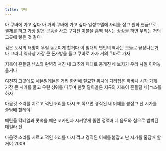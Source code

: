 ```yaml
---
title: 쿠바
---
```


아 쿠바에 가고 싶다
아 거의 쿠바에 가고 싶다
일성호텔에 자리를 잡고
원화 현금으로 결제를 하고
가장 얇은 콘돔을 사고
구겨진 이불을 흠뻑 적시는 상상을 하면
우리는 거의 그곳에 닿은 것 같다

검은 도시의 태양이 우릴 돋보이게 할거다
이 침대의 연인의 역사는 오늘로 끝장나는거다
그러니 역사상 가장 큰 돈가방을 들고
쿠바로 가자
거의 쿠바로 가자

지축이 흔들릴 섹스와
완벽히 쳐진 내 고추와
제대로 뭉게진 네 보지가
우리 사일 이어놓을거다

여전히 그곳에도 세븐일레븐은 거리 한켠에
절묘한 위치에 자리잡은 하바나 시가 가게
가장 큰 시가를 물고 우린 상위를 다투며
한껏 달아올른 지구의 지축이 흔들릴 세[ㄱ스를 하자

마음것 소리를 지르고
꺽인 허리를 다시 또 꺽으면
경직된 네 어깨를 붙잡고
난 시가를 줄담배 할테야

메탄올 칵테일과
콧속을 메운 코카인과
시커멓게 뚫린 정맥과
네 음모와 침으로 범벅된 데킬라 잔

마음껏 소리를 지르고
꺽인 허리를 다시 꺽고
경직된 어깨를 붙잡고
난 시가를 줄담배 할거야
2009
